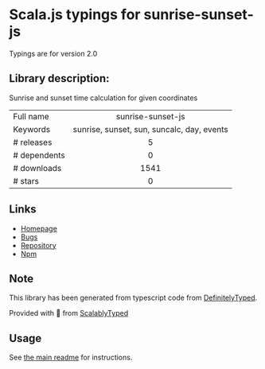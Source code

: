 
# Scala.js typings for sunrise-sunset-js

Typings are for version 2.0

## Library description:
Sunrise and sunset time calculation for given coordinates

|                    |                 |
| ------------------ | :-------------: |
| Full name          | sunrise-sunset-js |
| Keywords           | sunrise, sunset, sun, suncalc, day, events |
| # releases         | 5 |
| # dependents       | 0 |
| # downloads        | 1541 |
| # stars            | 0 |

## Links
- [Homepage](https://github.com/udivankin/sunrise-sunset#readme)
- [Bugs](https://github.com/udivankin/sunrise-sunset/issues)
- [Repository](https://github.com/udivankin/sunrise-sunset)
- [Npm](https://www.npmjs.com/package/sunrise-sunset-js)
    


## Note
This library has been generated from typescript code from [DefinitelyTyped](https://definitelytyped.org).

Provided with :purple_heart: from [ScalablyTyped](https://github.com/oyvindberg/ScalablyTyped)

## Usage
See [the main readme](../../readme.md) for instructions.


